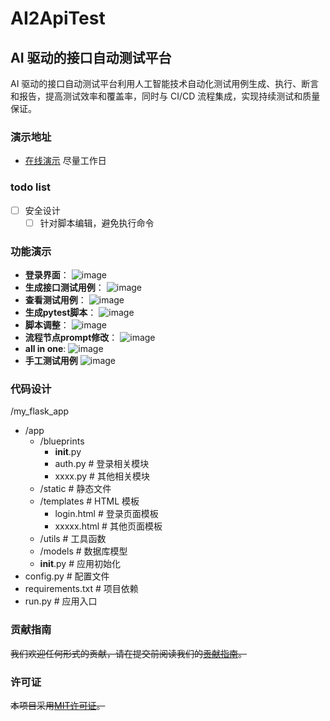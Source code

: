 # AI2ApiTest

## AI 驱动的接口自动测试平台

AI 驱动的接口自动测试平台利用人工智能技术自动化测试用例生成、执行、断言和报告，提高测试效率和覆盖率，同时与 CI/CD 流程集成，实现持续测试和质量保证。

### 演示地址
- [在线演示](http://134.175.222.87:5006)      尽量工作日

### todo list
- [ ] 安全设计
  - [ ] 针对脚本编辑，避免执行命令

### 功能演示
- **登录界面**：
  ![image](https://github.com/user-attachments/assets/8d3c4a2d-25aa-48e0-9630-9b4ebf37c0cd)
- **生成接口测试用例**：
  ![image](https://github.com/user-attachments/assets/ffa84a8b-bdcd-497e-9dd9-29dd1c4ed564)
- **查看测试用例**：
  ![image](https://github.com/user-attachments/assets/3a7aaabe-9f87-47fb-8921-3460bb3733e3)
- **生成pytest脚本**：
  ![image](https://github.com/user-attachments/assets/cfd22216-3b77-4bda-bb26-14f3c9aaed09)
- **脚本调整**：
  ![image](https://github.com/user-attachments/assets/8682ec26-a73c-4e80-bd48-5ba80330f6e1)
- **流程节点prompt修改**：
  ![image](https://github.com/user-attachments/assets/28865536-610f-4344-b91e-b2b4e201f4ef)
- **all in one**:
  ![image](https://github.com/user-attachments/assets/766c84a0-adb4-47da-9347-38f64d2be42e)
- **手工测试用例**
  ![image](https://github.com/user-attachments/assets/d324fbdd-0fe8-4abe-99f0-958582e47a4c)


### 代码设计
/my_flask_app
- /app
  - /blueprints
    - __init__.py
    - auth.py        # 登录相关模块
    - xxxx.py        # 其他相关模块
  - /static            # 静态文件
  - /templates         # HTML 模板
    - login.html     # 登录页面模板
    - xxxxx.html     # 其他页面模板
  - /utils             # 工具函数
  - /models            # 数据库模型
  - __init__.py        # 应用初始化
- config.py              # 配置文件
- requirements.txt       # 项目依赖
- run.py                 # 应用入口
### 贡献指南
~~我们欢迎任何形式的贡献，请在提交前阅读我们的[贡献指南](CONTRIBUTING.md)。~~

### 许可证
~~本项目采用[MIT许可证](LICENSE.TXT)。~~
